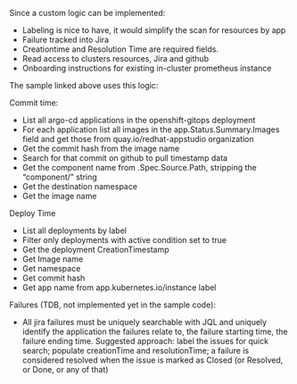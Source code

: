 Since a custom logic can be implemented:

- Labeling is nice to have, it would simplify the scan for resources by app
- Failure tracked into Jira
- Creationtime and Resolution Time are required fields.
- Read access to clusters resources, Jira and github
- Onboarding instructions for existing in-cluster prometheus instance

The sample linked above uses this logic:

Commit time:
- List all argo-cd applications in the openshift-gitops deployment
- For each application list all images in the app.Status.Summary.Images field and get those from quay.io/redhat-appstudio organization
- Get the commit hash from the image name
- Search for that commit on github to pull timestamp data
- Get the component name from ​​.Spec.Source.Path, stripping the “component/” string
- Get the destination namespace
- Get the image name


Deploy Time
- List all deployments by label 
- Filter only deployments with active condition set to true
- Get the deployment CreationTimestamp
- Get Image name
- Get namespace
- Get commit hash
- Get app name from app.kubernetes.io/instance label


Failures (TDB, not implemented yet in the sample code):
- All jira failures must be uniquely searchable with JQL and uniquely identify the application the failures relate to, the failure starting time, the failure ending time.
Suggested approach: label the issues for quick search; populate creationTime and resolutionTime; a failure is considered resolved when the issue is marked as Closed (or Resolved, or Done, or any of that) 